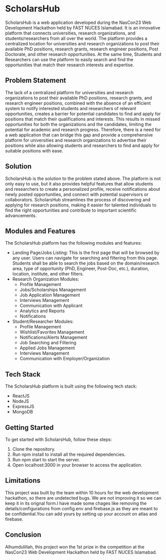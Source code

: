 <h1>ScholarsHub</h1>
<p>ScholarsHub is a web application developed during the NasCon23 Web Development Hackathon held by FAST NUCES Islamabad. It is an innovative platform that connects universities, research organizations, and students/researchers from all over the world. The platform provides a centralized location for universities and research organizations to post their available PhD positions, research grants, research engineer positions, Post Doctorate, and other research opportunities. At the same time, Students and Researchers can use the platform to easily search and find the opportunities that match their research interests and expertise.</p>
<h2>Problem Statement</h2>
<p>The lack of a centralized platform for universities and research organizations to post their available PhD positions, research grants, and research engineer positions, combined with the absence of an efficient system to notify interested students and researchers of relevant opportunities, creates a barrier for potential candidates to find and apply for positions that match their qualifications and interests. This results in missed opportunities for both the organizations and the candidates, limiting the potential for academic and research progress. Therefore, there is a need for a web application that can bridge this gap and provide a comprehensive platform for universities and research organizations to advertise their positions while also allowing students and researchers to find and apply for suitable positions with ease.
</p>
<h2>Solution</h2>
<p>ScholarsHub is the solution to the problem stated above. The platform is not only easy to use, but it also provides helpful features that allow students and researchers to create a personalized profile, receive notifications about newly posted opportunities, and connect with potential supervisors or collaborators. ScholarsHub streamlines the process of discovering and applying for research positions, making it easier for talented individuals to find the right opportunities and contribute to important scientific advancements.</p>
<h2>Modules and Features</h2>
<p>The ScholarsHub platform has the following modules and features:</p>
<ul>
  <li>Landing Page/Jobs Listing: This is the first page that will be browsed by any user. Users can navigate for searching and filtering from this page. Students shall be able to search the jobs based on the domain/research area, type of opportunity (PhD, Engineer, Post-Doc, etc.), duration, location, institute, and other filters.</li>
  <li>Research Organization Modules:
    <ul>
      <li>Profile Management</li>
      <li>Jobs/Scholarships Management</li>
      <li>Job Application Management</li>
      <li>Interviews Management</li>
      <li>Communication with Applicant</li>
      <li>Analytics and Reports</li>
      <li>Notifications</li>
    </ul>
  </li>
  <li>Student/Researcher Modules:
    <ul>
      <li>Profile Management</li>
      <li>Wishlist/Favorites Management</li>
      <li>Notifications/Alerts Management</li>
      <li>Job Searching and Filtering</li>
      <li>Applied Jobs Management</li>
      <li>Interviews Management</li>
      <li>Communication with Employer/Organization</li>
    </ul>
  </li>
</ul>
<h2>Tech Stack</h2>
<p>The ScholarsHub platform is built using the following tech stack:</p>
<ul>
  <li>ReactJS</li>
  <li>NodeJS</li>
  <li>ExpressJS</li>
  <li>MongoDB</li>
</ul>
<h2>Getting Started</h2>
<p>To get started with ScholarsHub, follow these steps:</p>
<ol>
  <li>Clone the repository.</li>
  <li>Run npm install to install all the required dependencies.</li>
  <li>Run npm start to start the server.</li>
  <li>Open localhost:3000 in your browser to access the application.</li>
</ol>
<h2>Limitations</h2>
<p>This project was built by the team within 10 hours for the web development hackathon, so there are undetected bugs. We are not improving it so we can keep it in its orignal form.I have made some chages like removing the details/configurations from config.env and firebase.js as they are meant to be confidential.You can add yours by setting up your account on atlas and firebase. </p>
<h2>Conclusion</h2>
<p>Alhumdulillah, this project won the 1st prize in the competition at the NasCon23 Web Development Hackathon held by FAST NUCES Islamabad.</p>




